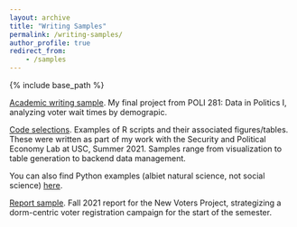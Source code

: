 ```yaml
---
layout: archive
title: "Writing Samples"
permalink: /writing-samples/
author_profile: true
redirect_from:
    - /samples
---
```


{% include base_path %}

[Academic writing sample](/files/281_capstone.pdf).
My final project from POLI 281: Data in Politics I, analyzing voter wait times by demograpic.


[Code selections](https://github.com/wdtaylor30/SPEC_Lab).
Examples of R scripts and their associated figures/tables. These were  written as part of my work with the Security and Political Economy Lab at USC, Summer 2021. Samples range from visualization to table generation to backend data management.

You can also find Python examples (albiet natural science, not social science) [here](https://github.com/wdtaylor30/Space_Science_Walkthroughs).


[Report sample](/files/nvp_2021.pdf).
Fall 2021 report for the New Voters Project, strategizing a dorm-centric voter registration campaign for the start of the semester.
